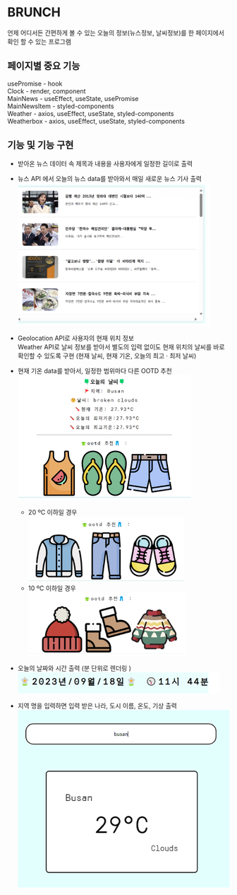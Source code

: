 #  BRUNCH
언제 어디서든 간편하게 볼 수 있는 오늘의 정보(뉴스정보, 날씨정보)를 한 페이지에서 확인 할 수 있는 프로그램

##  페이지별 중요 기능

usePromise - hook\
Clock - render, component\
MainNews - useEffect, useState, usePromise\
MainNewsItem - styled-components\
Weather - axios, useEffect, useState, styled-components\
Weatherbox - axios, useEffect, useState, styled-components

## 기능 및 기능 구현

* 받아온 뉴스 데이터 속 제목과 내용을 사용자에게 일정한 길이로 출력   
* 뉴스 API 에서 오늘의 뉴스 data를 받아와서 매일 새로운 뉴스 기사 출력
![Alt text](/READMEImg/기능구현24.PNG)

* Geolocation API로 사용자의 현재 위치 정보 \
Weather API로 날씨 정보를 받아서 별도의 입력 없이도 현재 위치의 날씨를 바로 확인할 수 있도록 구현 (현재 날씨, 현재 기온, 오늘의 최고 · 최저 날씨)
* 현재 기온 data를 받아서, 일정한 범위마다 다른  OOTD 추천 
![Alt text](/READMEImg/기능구현22.PNG)
    * 20 ºC 이하일 경우\
    ![Alt text](/READMEImg/기능구현23.PNG)
     * 10 ºC 이하일 경우\
    ![Alt text](/READMEImg/기능구현25.PNG)

* 오늘의 날짜와 시간 출력 (분 단위로 렌더링 )\
![Alt text](/READMEImg/기능구현26.PNG)
* 지역 명을 입력하면 입력 받은 나라, 도시 이름, 온도, 기상 출력
![Alt text](/READMEImg/기능구현27.PNG)

